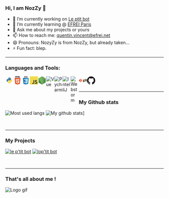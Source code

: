 ### Hi, I am NozZy 👋

- 🔭 I’m currently working on [Le ptit bot](https://github.com/NozyZy/Le-ptit-bot)
- 🌱 I’m currently learning @ [EFREI Paris](https://efrei.fr)
- 💬 Ask me about my projects or yours
- 📫 How to reach me: quentin.vincent@efrei.net
- 😄 Pronouns: NozyZy is from NozZy, but already taken...
- ⚡ Fun fact: blep.

---

### Languages and Tools:

<img align="left" alt="Python" width="26px" src="https://raw.githubusercontent.com/github/explore/80688e429a7d4ef2fca1e82350fe8e3517d3494d/topics/python/python.png" />
<img align="left" alt="HTML5" width="26px" src="https://raw.githubusercontent.com/github/explore/80688e429a7d4ef2fca1e82350fe8e3517d3494d/topics/html/html.png" />
<img align="left" alt="CSS3" width="26px" src="https://raw.githubusercontent.com/github/explore/80688e429a7d4ef2fca1e82350fe8e3517d3494d/topics/css/css.png" />
<img align="left" alt="JavaScript" width="26px" src="https://raw.githubusercontent.com/github/explore/80688e429a7d4ef2fca1e82350fe8e3517d3494d/topics/javascript/javascript.png" />
<img align="left" alt="Node.js" width="26px" src="https://raw.githubusercontent.com/github/explore/80688e429a7d4ef2fca1e82350fe8e3517d3494d/topics/nodejs/nodejs.png" />
<img align="left" alt="Vue" width="26px" src="https://cdn.freebiesupply.com/logos/large/2x/vue-9-logo-png-transparent.png" />
<img align="left" alt="Pycharm" width="26px" src="https://iamactivator.com/wp-content/uploads/2020/01/pycharm-logo-660x660.png" />
<img align="left" alt="IntelliJ" width="26px" src="https://logonoid.com/images/intellij-idea-logo.png" />
<img align="left" alt="Webstorm" width="26px" src="https://logonoid.com/images/webstorm-logo.png" />
<img align="left" alt="Git" width="26px" src="https://raw.githubusercontent.com/github/explore/80688e429a7d4ef2fca1e82350fe8e3517d3494d/topics/git/git.png" />
<img align="left" alt="GitHub" width="26px" src="https://raw.githubusercontent.com/github/explore/78df643247d429f6cc873026c0622819ad797942/topics/github/github.png" />

<br />
<br />

---

### My Github stats

![Most used langs](https://github-readme-stats.vercel.app/api/top-langs/?username=nozyzy&hide=css,c,powershell&theme=dracula)
![My github stats](https://github-readme-stats.vercel.app/api?username=nozyzy&show_icons=true&theme=dracula)]

<br />

---

### My Projects


[![le p'tit bot](https://github-readme-stats.vercel.app/api/pin/?username=nozyzy&repo=le-ptit-bot&theme=dracula)](https://github.com/nozyzy/le-ptit-bot)
[![lop'tit bot](https://github-readme-stats.vercel.app/api/pin/?username=nozyzy&repo=lo-potit-bot&theme=dracula)](https://github.com/nozyzy/lo-potit-bot)

<br />

---

### That's all about me !

![Logo gif](https://cdn.discordapp.com/attachments/754976677808832512/773575678062624808/Nozzy-tournoie-transparent.gif)
